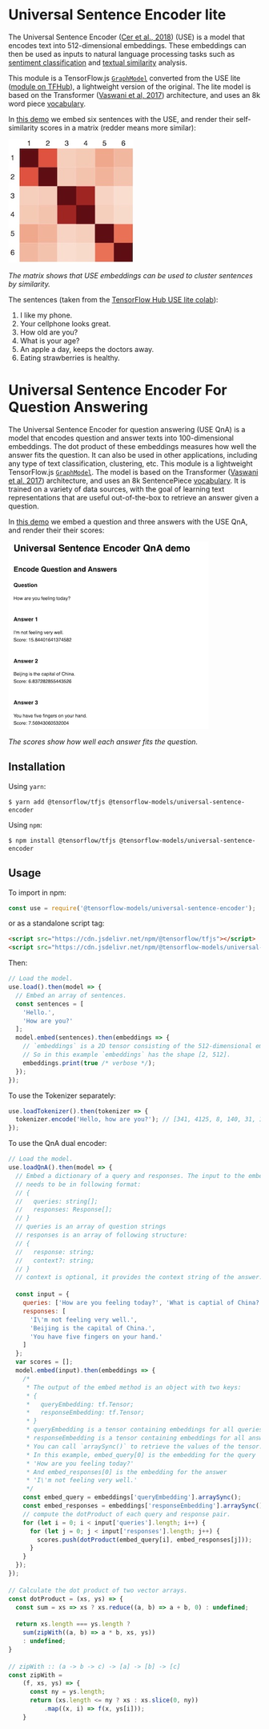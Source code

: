 # Universal Sentence Encoder lite

The Universal Sentence Encoder ([Cer et al., 2018](https://arxiv.org/pdf/1803.11175.pdf)) (USE) is a model that encodes text into 512-dimensional embeddings. These embeddings can then be used as inputs to natural language processing tasks such as [sentiment classification](https://en.wikipedia.org/wiki/Sentiment_analysis) and [textual similarity](https://en.wikipedia.org/wiki/Semantic_similarity) analysis.

This module is a TensorFlow.js [`GraphModel`](https://js.tensorflow.org/api/latest/#loadGraphModel) converted from the USE lite ([module on TFHub](https://tfhub.dev/google/universal-sentence-encoder-lite/2)), a lightweight version of the original. The lite model is based on the Transformer ([Vaswani et al, 2017](https://arxiv.org/pdf/1706.03762.pdf)) architecture, and uses an 8k word piece [vocabulary](https://storage.googleapis.com/tfjs-models/savedmodel/universal_sentence_encoder/vocab.json).

In [this demo](./demo/index.js) we embed six sentences with the USE, and render their self-similarity scores in a matrix (redder means more similar):

![selfsimilarity](./images/self_similarity.jpg)

*The matrix shows that USE embeddings can be used to cluster sentences by similarity.*

The sentences (taken from the [TensorFlow Hub USE lite colab](https://colab.sandbox.google.com/github/tensorflow/hub/blob/master/examples/colab/semantic_similarity_with_tf_hub_universal_encoder_lite.ipynb#scrollTo=_GSCW5QIBKVe)):
1. I like my phone.
2. Your cellphone looks great.
3. How old are you?
4. What is your age?
5. An apple a day, keeps the doctors away.
6. Eating strawberries is healthy.

# Universal Sentence Encoder For Question Answering

The Universal Sentence Encoder for question answering (USE QnA) is a model that encodes question and answer texts into 100-dimensional embeddings. The dot product of these embeddings measures how well the answer fits the question. It can also be used in other applications, including any type of text classification, clustering, etc.
This module is a lightweight TensorFlow.js [`GraphModel`](https://js.tensorflow.org/api/latest/#loadGraphModel). The model is based on the Transformer ([Vaswani et al, 2017](https://arxiv.org/pdf/1706.03762.pdf)) architecture, and uses an 8k SentencePiece [vocabulary](https://tfhub.dev/google/tfjs-model/universal-sentence-encoder-qa-ondevice/1/vocab.json?tfjs-format=file). It is trained on a variety of data sources, with the goal of learning text representations that are useful out-of-the-box to retrieve an answer given a question.

In [this demo](./demo/index.js) we embed a question and three answers with the USE QnA, and render their their scores:

![QnA scores](./images/qna_score.png)

*The scores show how well each answer fits the question.*

## Installation

Using `yarn`:

    $ yarn add @tensorflow/tfjs @tensorflow-models/universal-sentence-encoder

Using `npm`:

    $ npm install @tensorflow/tfjs @tensorflow-models/universal-sentence-encoder

## Usage

To import in npm:

```js
const use = require('@tensorflow-models/universal-sentence-encoder');
```

or as a standalone script tag:

```html
<script src="https://cdn.jsdelivr.net/npm/@tensorflow/tfjs"></script>
<script src="https://cdn.jsdelivr.net/npm/@tensorflow-models/universal-sentence-encoder"></script>
```

Then:

```js
// Load the model.
use.load().then(model => {
  // Embed an array of sentences.
  const sentences = [
    'Hello.',
    'How are you?'
  ];
  model.embed(sentences).then(embeddings => {
    // `embeddings` is a 2D tensor consisting of the 512-dimensional embeddings for each sentence.
    // So in this example `embeddings` has the shape [2, 512].
    embeddings.print(true /* verbose */);
  });
});
```

To use the Tokenizer separately:

```js
use.loadTokenizer().then(tokenizer => {
  tokenizer.encode('Hello, how are you?'); // [341, 4125, 8, 140, 31, 19, 54]
});
```

To use the QnA dual encoder:
```js
// Load the model.
use.loadQnA().then(model => {
  // Embed a dictionary of a query and responses. The input to the embed method
  // needs to be in following format:
  // {
  //   queries: string[];
  //   responses: Response[];
  // }
  // queries is an array of question strings
  // responses is an array of following structure:
  // {
  //   response: string;
  //   context?: string;
  // }
  // context is optional, it provides the context string of the answer.

  const input = {
    queries: ['How are you feeling today?', 'What is captial of China?'],
    responses: [
      'I\'m not feeling very well.',
      'Beijing is the capital of China.',
      'You have five fingers on your hand.'
    ]
  };
  var scores = [];
  model.embed(input).then(embeddings => {
    /*
     * The output of the embed method is an object with two keys:
     * {
     *   queryEmbedding: tf.Tensor;
     *   responseEmbedding: tf.Tensor;
     * }
     * queryEmbedding is a tensor containing embeddings for all queries.
     * responseEmbedding is a tensor containing embeddings for all answers.
     * You can call `arraySync()` to retrieve the values of the tensor.
     * In this example, embed_query[0] is the embedding for the query
     * 'How are you feeling today?'
     * And embed_responses[0] is the embedding for the answer
     * 'I\'m not feeling very well.'
     */
    const embed_query = embeddings['queryEmbedding'].arraySync();
    const embed_responses = embeddings['responseEmbedding'].arraySync();
    // compute the dotProduct of each query and response pair.
    for (let i = 0; i < input['queries'].length; i++) {
      for (let j = 0; j < input['responses'].length; j++) {
        scores.push(dotProduct(embed_query[i], embed_responses[j]));
      }
    }
  });
});

// Calculate the dot product of two vector arrays.
const dotProduct = (xs, ys) => {
  const sum = xs => xs ? xs.reduce((a, b) => a + b, 0) : undefined;

  return xs.length === ys.length ?
    sum(zipWith((a, b) => a * b, xs, ys))
    : undefined;
}

// zipWith :: (a -> b -> c) -> [a] -> [b] -> [c]
const zipWith =
    (f, xs, ys) => {
      const ny = ys.length;
      return (xs.length <= ny ? xs : xs.slice(0, ny))
          .map((x, i) => f(x, ys[i]));
    }
```
